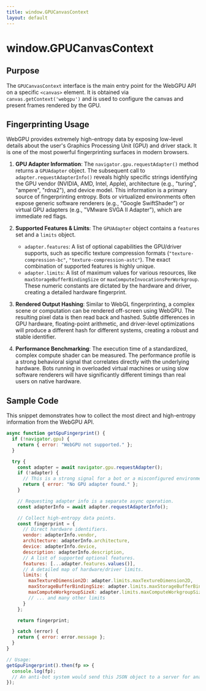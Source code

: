 ```yaml
---
title: window.GPUCanvasContext
layout: default
---
```

# window.GPUCanvasContext
## Purpose
The `GPUCanvasContext` interface is the main entry point for the WebGPU API on a specific `<canvas>` element. It is obtained via `canvas.getContext('webgpu')` and is used to configure the canvas and present frames rendered by the GPU.

## Fingerprinting Usage
WebGPU provides extremely high-entropy data by exposing low-level details about the user's Graphics Processing Unit (GPU) and driver stack. It is one of the most powerful fingerprinting surfaces in modern browsers.

1.  **GPU Adapter Information**: The `navigator.gpu.requestAdapter()` method returns a `GPUAdapter` object. The subsequent call to `adapter.requestAdapterInfo()` reveals highly specific strings identifying the GPU vendor (NVIDIA, AMD, Intel, Apple), architecture (e.g., "turing", "ampere", "rdna2"), and device model. This information is a primary source of fingerprinting entropy. Bots or virtualized environments often expose generic software renderers (e.g., "Google SwiftShader") or virtual GPU adapters (e.g., "VMware SVGA II Adapter"), which are immediate red flags.

2.  **Supported Features & Limits**: The `GPUAdapter` object contains a `features` set and a `limits` object.
    *   `adapter.features`: A list of optional capabilities the GPU/driver supports, such as specific texture compression formats (`"texture-compression-bc"`, `"texture-compression-astc"`). The exact combination of supported features is highly unique.
    *   `adapter.limits`: A list of maximum values for various resources, like `maxStorageBufferBindingSize` or `maxComputeInvocationsPerWorkgroup`. These numeric constants are dictated by the hardware and driver, creating a detailed hardware fingerprint.

3.  **Rendered Output Hashing**: Similar to WebGL fingerprinting, a complex scene or computation can be rendered off-screen using WebGPU. The resulting pixel data is then read back and hashed. Subtle differences in GPU hardware, floating-point arithmetic, and driver-level optimizations will produce a different hash for different systems, creating a robust and stable identifier.

4.  **Performance Benchmarking**: The execution time of a standardized, complex compute shader can be measured. The performance profile is a strong behavioral signal that correlates directly with the underlying hardware. Bots running in overloaded virtual machines or using slow software renderers will have significantly different timings than real users on native hardware.

## Sample Code
This snippet demonstrates how to collect the most direct and high-entropy information from the WebGPU API.

```javascript
async function getGpuFingerprint() {
  if (!navigator.gpu) {
    return { error: "WebGPU not supported." };
  }

  try {
    const adapter = await navigator.gpu.requestAdapter();
    if (!adapter) {
      // This is a strong signal for a bot or a misconfigured environment.
      return { error: "No GPU adapter found." };
    }

    // Requesting adapter info is a separate async operation.
    const adapterInfo = await adapter.requestAdapterInfo();

    // Collect high-entropy data points.
    const fingerprint = {
      // Direct hardware identifiers.
      vendor: adapterInfo.vendor,
      architecture: adapterInfo.architecture,
      device: adapterInfo.device,
      description: adapterInfo.description,
      // A list of supported optional features.
      features: [...adapter.features.values()],
      // A detailed map of hardware/driver limits.
      limits: {
        maxTextureDimension2D: adapter.limits.maxTextureDimension2D,
        maxStorageBufferBindingSize: adapter.limits.maxStorageBufferBindingSize,
        maxComputeWorkgroupSizeX: adapter.limits.maxComputeWorkgroupSizeX,
        // ... and many other limits
      }
    };

    return fingerprint;

  } catch (error) {
    return { error: error.message };
  }
}

// Usage:
getGpuFingerprint().then(fp => {
  console.log(fp);
  // An anti-bot system would send this JSON object to a server for analysis.
});
```
